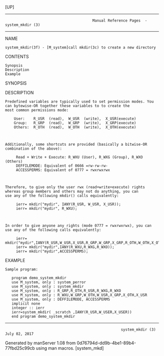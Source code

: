[UP]

-----------------------------------------------------------------------------------------------------------------------------------
                                            Manual Reference Pages  - system_mkdir (3)
-----------------------------------------------------------------------------------------------------------------------------------
                                                                 
NAME

    system_mkdir(3f) - [M_system]call mkdir(3c) to create a new directory

CONTENTS

    Synopsis
    Description
    Example

SYNOPSIS

DESCRIPTION

    Predefined variables are typically used to set permission modes. You can bytewise-OR together these variables to to create the
    most common permissions mode:

        User:    R_USR  (read),  W_USR  (write),  X_USR(execute)
        Group:   R_GRP  (read),  W_GRP  (write),  X_GRP(execute)
        Others:  R_OTH  (read),  W_OTH  (write),  X_OTH(execute)



    Additionally, some shortcuts are provided (basically a bitwise-OR combination of the above):

         Read + Write + Execute: R_WXU (User), R_WXG (Group), R_WXO (Others)
         DEFFILEMODE: Equivalent of 0666 =rw-rw-rw-
         ACCESSPERMS: Equivalent of 0777 = rwxrwxrwx



    Therefore, to give only the user rwx (read+write+execute) rights whereas group members and others may not do anything, you can
    use any of the following mkdir() calls equivalently:

         ierr= mkdir("mydir", IANY(R_USR, W_USR, X_USR));
         ierr= mkdir("mydir", R_WXU);



    In order to give anyone any rights (mode 0777 = rwxrwxrwx), you can use any of the following calls equivalently:

         ierr= mkdir("mydir",IANY(R_USR,W_USR,X_USR,R_GRP,W_GRP,X_GRP,R_OTH,W_OTH,X_OTH));
         ierr= mkdir("mydir",IANY(R_WXU,R_WXG,R_WXO));
         ierr= mkdir("mydir",ACCESSPERMS);



EXAMPLE

    Sample program:

       program demo_system_mkdir
       use M_system, only : system_perror
       use M_system, only : system_mkdir
       use M_system, only : R_GRP,R_OTH,R_USR,R_WXG,R_WXO
       use M_system, only : R_WXU,W_GRP,W_OTH,W_USR,X_GRP,X_OTH,X_USR
       use M_system, only : DEFFILEMODE, ACCESSPERMS
       implicit none
       integer :: ierr
       ierr=system_mkdir( _scratch ,IANY(R_USR,W_USER,X_USER))
       end program demo_system_mkdir



-----------------------------------------------------------------------------------------------------------------------------------

                                                         system_mkdir (3)                                             July 02, 2017

Generated by manServer 1.08 from 0d76794d-dd9b-4be1-89b4-77fbd25c99cb using man macros.
                                                           [system_mkd]
